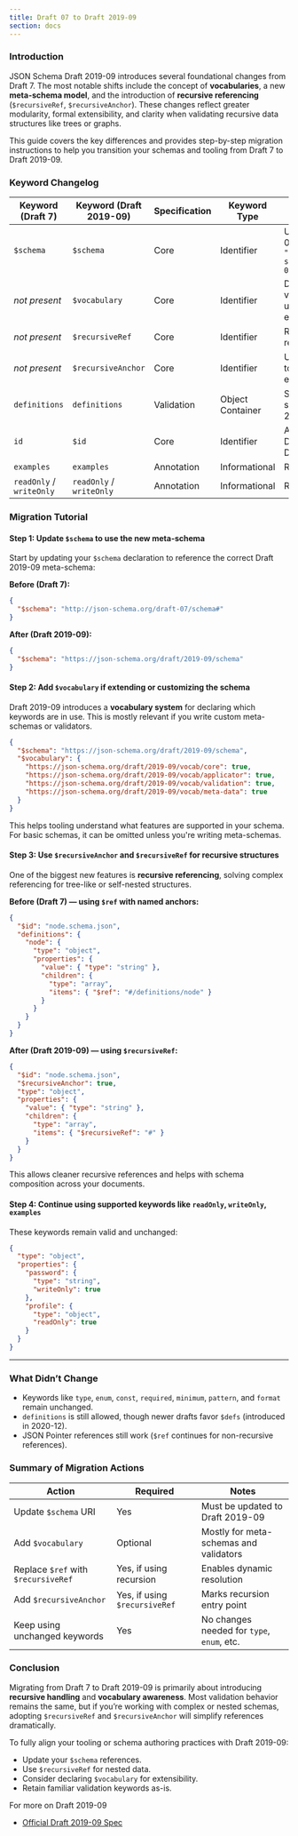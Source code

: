 ```yaml
---
title: Draft 07 to Draft 2019-09
section: docs
---
```



### Introduction

JSON Schema Draft 2019-09 introduces several foundational changes from Draft 7. The most notable shifts include the concept of **vocabularies**, a new **meta-schema model**, and the introduction of **recursive referencing** (`$recursiveRef`, `$recursiveAnchor`). These changes reflect greater modularity, formal extensibility, and clarity when validating recursive data structures like trees or graphs.

This guide covers the key differences and provides step-by-step migration instructions to help you transition your schemas and tooling from Draft 7 to Draft 2019-09.


### Keyword Changelog

| Keyword (Draft 7)        | Keyword (Draft 2019-09)  | Specification | Keyword Type     | Behavior Details                                                                     |
| ------------------------ | ------------------------ | ------------- | ---------------- | ------------------------------------------------------------------------------------ |
| `$schema`                | `$schema`                | Core          | Identifier       | Updated to use 2019-09 meta-schema: `"https://json-schema.org/draft/2019-09/schema"` |
| *not present*            | `$vocabulary`            | Core          | Identifier       | Declares which vocabularies a schema uses. Enables modular extensibility.            |
| *not present*            | `$recursiveRef`          | Core          | Identifier       | Replaces `$ref` in recursive contexts.                                               |
| *not present*            | `$recursiveAnchor`       | Core          | Identifier       | Used in base schemas to define recursive entry points.                               |
| `definitions`            | `definitions`            | Validation    | Object Container | Still supported but now superseded by `$defs` in 2020-12+.                           |
| `id`                     | `$id`                    | Core          | Identifier       | Already introduced in Draft 6, still used in Draft 2019-09.                          |
| `examples`               | `examples`               | Annotation    | Informational    | Remains unchanged.                                                                   |
| `readOnly` / `writeOnly` | `readOnly` / `writeOnly` | Annotation    | Informational    | Remains unchanged.                                                                   |



### Migration Tutorial

#### Step 1: Update `$schema` to use the new meta-schema

Start by updating your `$schema` declaration to reference the correct Draft 2019-09 meta-schema:

**Before (Draft 7):**

```json
{
  "$schema": "http://json-schema.org/draft-07/schema#"
}
```

**After (Draft 2019-09):**

```json
{
  "$schema": "https://json-schema.org/draft/2019-09/schema"
}
```



#### Step 2: Add `$vocabulary` if extending or customizing the schema

Draft 2019-09 introduces a **vocabulary system** for declaring which keywords are in use. This is mostly relevant if you write custom meta-schemas or validators.

```json
{
  "$schema": "https://json-schema.org/draft/2019-09/schema",
  "$vocabulary": {
    "https://json-schema.org/draft/2019-09/vocab/core": true,
    "https://json-schema.org/draft/2019-09/vocab/applicator": true,
    "https://json-schema.org/draft/2019-09/vocab/validation": true,
    "https://json-schema.org/draft/2019-09/vocab/meta-data": true
  }
}
```

This helps tooling understand what features are supported in your schema. For basic schemas, it can be omitted unless you're writing meta-schemas.



#### Step 3: Use `$recursiveAnchor` and `$recursiveRef` for recursive structures

One of the biggest new features is **recursive referencing**, solving complex referencing for tree-like or self-nested structures.

**Before (Draft 7) — using `$ref` with named anchors:**

```json
{
  "$id": "node.schema.json",
  "definitions": {
    "node": {
      "type": "object",
      "properties": {
        "value": { "type": "string" },
        "children": {
          "type": "array",
          "items": { "$ref": "#/definitions/node" }
        }
      }
    }
  }
}
```

**After (Draft 2019-09) — using `$recursiveRef`:**

```json
{
  "$id": "node.schema.json",
  "$recursiveAnchor": true,
  "type": "object",
  "properties": {
    "value": { "type": "string" },
    "children": {
      "type": "array",
      "items": { "$recursiveRef": "#" }
    }
  }
}
```

This allows cleaner recursive references and helps with schema composition across your documents.



#### Step 4: Continue using supported keywords like `readOnly`, `writeOnly`, `examples`

These keywords remain valid and unchanged:

```json
{
  "type": "object",
  "properties": {
    "password": {
      "type": "string",
      "writeOnly": true
    },
    "profile": {
      "type": "object",
      "readOnly": true
    }
  }
}
```

---

### What Didn’t Change

* Keywords like `type`, `enum`, `const`, `required`, `minimum`, `pattern`, and `format` remain unchanged.
* `definitions` is still allowed, though newer drafts favor `$defs` (introduced in 2020-12).
* JSON Pointer references still work (`$ref` continues for non-recursive references).



### Summary of Migration Actions

| Action                              | Required                        | Notes                                      |
| ----------------------------------- | ------------------------------- | ------------------------------------------ |
| Update `$schema` URI                |  Yes                           | Must be updated to Draft 2019-09           |
| Add `$vocabulary`                   |  Optional                     | Mostly for meta-schemas and validators     |
| Replace `$ref` with `$recursiveRef` |  Yes, if using recursion       | Enables dynamic resolution                 |
| Add `$recursiveAnchor`              |  Yes, if using `$recursiveRef` | Marks recursion entry point                |
| Keep using unchanged keywords       |  Yes                           | No changes needed for `type`, `enum`, etc. |



### Conclusion

Migrating from Draft 7 to Draft 2019-09 is primarily about introducing **recursive handling** and **vocabulary awareness**. Most validation behavior remains the same, but if you’re working with complex or nested schemas, adopting `$recursiveRef` and `$recursiveAnchor` will simplify references dramatically.

To fully align your tooling or schema authoring practices with Draft 2019-09:

*  Update your `$schema` references.
*  Use `$recursiveRef` for nested data.
*  Consider declaring `$vocabulary` for extensibility.
*  Retain familiar validation keywords as-is.



For more on Draft 2019-09

* [Official Draft 2019-09 Spec](https://json-schema.org/draft/2019-09/draft-handrews-json-schema-02)

